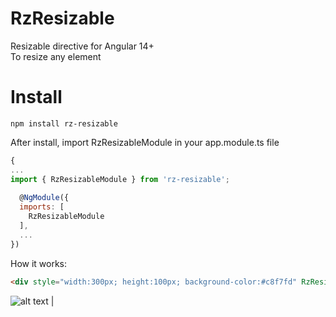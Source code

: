 # RzResizable

Resizable directive for Angular 14+  
To resize any element

# Install

```
npm install rz-resizable 
```
After install, import RzResizableModule in your app.module.ts file

```javascript
{
...
import { RzResizableModule } from 'rz-resizable';
  
  @NgModule({
  imports: [
    RzResizableModule
  ],
  ...
})

```
How it works:

```html
<div style="width:300px; height:100px; background-color:#c8f7fd" RzResizable></div>
```    

![alt text](https://github.com/RezaMakvandi/RzResizable/tree/master/projects/rz-resizable/demo.png?raw=true)                                     |